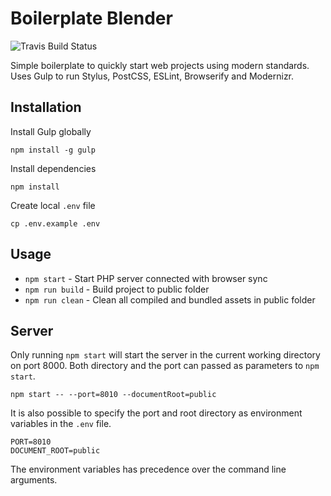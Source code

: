 
# Boilerplate Blender

![Travis Build Status](https://travis-ci.org/ardentic/boilerplate-blender.svg?branch=master)

Simple boilerplate to quickly start web projects using modern standards. Uses Gulp to run Stylus, PostCSS, ESLint, Browserify and Modernizr.

## Installation

Install Gulp globally
```
npm install -g gulp
```

Install dependencies
```
npm install
```

Create local `.env` file
```
cp .env.example .env
```

## Usage

* `npm start` - Start PHP server connected with browser sync
* `npm run build` - Build project to public folder
* `npm run clean` - Clean all compiled and bundled assets in public folder

## Server

Only running `npm start` will start the server in the current working directory on port 8000. Both directory and the port can passed as parameters to `npm start`.

```
npm start -- --port=8010 --documentRoot=public
```

It is also possible to specify the port and root directory as environment variables in the `.env` file.

```
PORT=8010
DOCUMENT_ROOT=public
```

The environment variables has precedence over the command line arguments.
